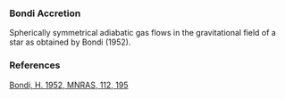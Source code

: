 ### Bondi Accretion

Spherically symmetrical adiabatic gas flows in the gravitational field of a star as obtained by Bondi (1952).


### References

[Bondi, H. 1952, MNRAS, 112, 195](http://adsabs.harvard.edu/abs/1952MNRAS.112..195B)


